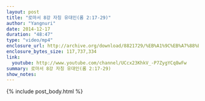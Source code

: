 ```yaml
---
layout: post
title: "로마서 8강 자칭 유대인(롬 2:17-29)"
author: "Yangnuri"
date: 2014-12-17
duration: "48:47"
type: "video/mp4"
enclosure_url: http://archive.org/download/8821729/%EB%A1%9C%EB%A7%88%EC%84%9C%208%EA%B0%95%20%EC%9E%90%EC%B9%AD%20%EC%9C%A0%EB%8C%80%EC%9D%B8%28%EB%A1%AC2_17-29%29.mp4
enclosure_bytes_size: 117,737,334 
link:
  youtube: http://www.youtube.com/channel/UCcx23KhkV_-P7ZygYCq8wFw
summary: 로마서 8강 자칭 유대인(롬 2:17-29)
show_notes:
---
```


{% include post_body.html %}
